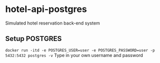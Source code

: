 # hotel-api-postgres

Simulated hotel reservation back-end system

## Setup POSTGRES

`docker run -itd -e POSTGRES_USER=user -e POSTGRES_PASSWORD=user -p 5432:5432 postgres -v`
Type in your own username and password
